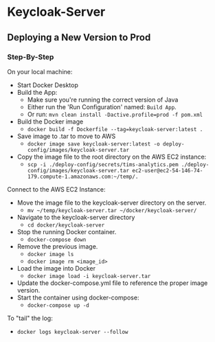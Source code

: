 # Keycloak-Server

## Deploying a New Version to Prod

### Step-By-Step

On your local machine:
* Start Docker Desktop
* Build the App:
  * Make sure you're running the correct version of Java
  * Either run the 'Run Configuration' named: `Build App`.
  * Or run: `mvn clean install -Dactive.profile=prod -f pom.xml`
* Build the Docker image
  * `docker build -f Dockerfile --tag=keycloak-server:latest .`
* Save image to .tar to move to AWS
  * `docker image save keycloak-server:latest -o deploy-config/images/keycloak-server.tar`
* Copy the image file to the root directory on the AWS EC2 instance:
  * `scp -i ./deploy-config/secrets/tims-analytics.pem ./deploy-config/images/keycloak-server.tar ec2-user@ec2-54-146-74-179.compute-1.amazonaws.com:~/temp/.`

Connect to the AWS EC2 Instance:
* Move the image file to the keycloak-server directory on the server.
  * `mv ~/temp/keycloak-server.tar ~/docker/keycloak-server/`
* Navigate to the keycloak-server directory
  * `cd docker/keycloak-server`
* Stop the running Docker container.
  * `docker-compose down`
* Remove the previous image.
  * `docker image ls`
  * `docker image rm <image_id>`
* Load the image into Docker
  * `docker image load -i keycloak-server.tar`
* Update the docker-compose.yml file to reference the proper image version.
* Start the container using docker-compose:
  * `docker-compose up -d`

To "tail" the log:
* `docker logs keycloak-server --follow`
